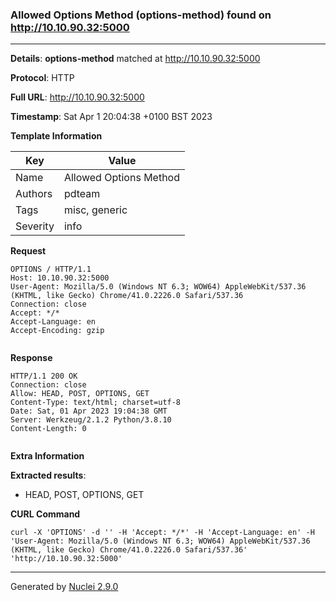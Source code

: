 ### Allowed Options Method (options-method) found on http://10.10.90.32:5000
---
**Details**: **options-method**  matched at http://10.10.90.32:5000

**Protocol**: HTTP

**Full URL**: http://10.10.90.32:5000

**Timestamp**: Sat Apr 1 20:04:38 +0100 BST 2023

**Template Information**

| Key | Value |
|---|---|
| Name | Allowed Options Method |
| Authors | pdteam |
| Tags | misc, generic |
| Severity | info |

**Request**
```http
OPTIONS / HTTP/1.1
Host: 10.10.90.32:5000
User-Agent: Mozilla/5.0 (Windows NT 6.3; WOW64) AppleWebKit/537.36 (KHTML, like Gecko) Chrome/41.0.2226.0 Safari/537.36
Connection: close
Accept: */*
Accept-Language: en
Accept-Encoding: gzip


```

**Response**
```http
HTTP/1.1 200 OK
Connection: close
Allow: HEAD, POST, OPTIONS, GET
Content-Type: text/html; charset=utf-8
Date: Sat, 01 Apr 2023 19:04:38 GMT
Server: Werkzeug/2.1.2 Python/3.8.10
Content-Length: 0


```

**Extra Information**

**Extracted results**:

- HEAD, POST, OPTIONS, GET



**CURL Command**
```
curl -X 'OPTIONS' -d '' -H 'Accept: */*' -H 'Accept-Language: en' -H 'User-Agent: Mozilla/5.0 (Windows NT 6.3; WOW64) AppleWebKit/537.36 (KHTML, like Gecko) Chrome/41.0.2226.0 Safari/537.36' 'http://10.10.90.32:5000'
```
---
Generated by [Nuclei 2.9.0](https://github.com/projectdiscovery/nuclei)